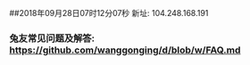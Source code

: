 ##2018年09月28日07时12分07秒 新址: 104.248.168.191
### 兔友常见问题及解答: https://github.com/wanggonging/d/blob/w/FAQ.md
